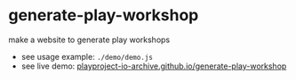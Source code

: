 # generate-play-workshop
make a website to generate play workshops

* see usage example: `./demo/demo.js`
* see live demo: [playproject-io-archive.github.io/generate-play-workshop](https://playproject-io-archive.github.io/generate-play-workshop)
